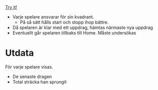 [Try it!](https://christernilsson.github.io/TerrangSchack/)

* Varje spelare ansvarar för sin kvadrant.
	* På så sätt hålls start och stopp ihop bättre.
* Då spelaren är klar med ett uppdrag, hämtas närmaste nya uppdrag
* Eventuellt går spelaren tillbaks till Home. Måste undersökas

# Utdata
För varje spelare visas.
* De senaste dragen
* Total sträcka han sprungit

